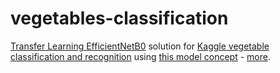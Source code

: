# vegetables-classification

[Transfer Learning EfficientNetB0](https://www.kaggle.com/code/moiscmig/transfer-learning-efficientnetb0-99) solution for [Kaggle vegetable classification and recognition](https://www.kaggle.com/datasets/misrakahmed/vegetable-image-dataset) using [this model concept](https://gist.github.com/kamangir/7089b3579923f6aa226e459eb3292117) - [more](https://arash-kamangir.medium.com/training-prediction-and-evaluation-of-machine-visions-models-in-validation-mode-fa255f7811ad).
